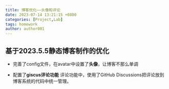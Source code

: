 ```yaml
---
title: 博客优化——头像和评论
date: 2023-07-14 13:21:15 +0800
categories: [Project,Lab]
tags: homework
author: author001
---
```



## 基于2023.5.5静态博客制作的优化

- 完善了config文件，在avatar中设置了**头像**，让博客不那么单调

- 配置了**giscus评论功能**
  评论功能中，使用了GitHub Discussions把评论放到博客系统的代码中统一管理。  
